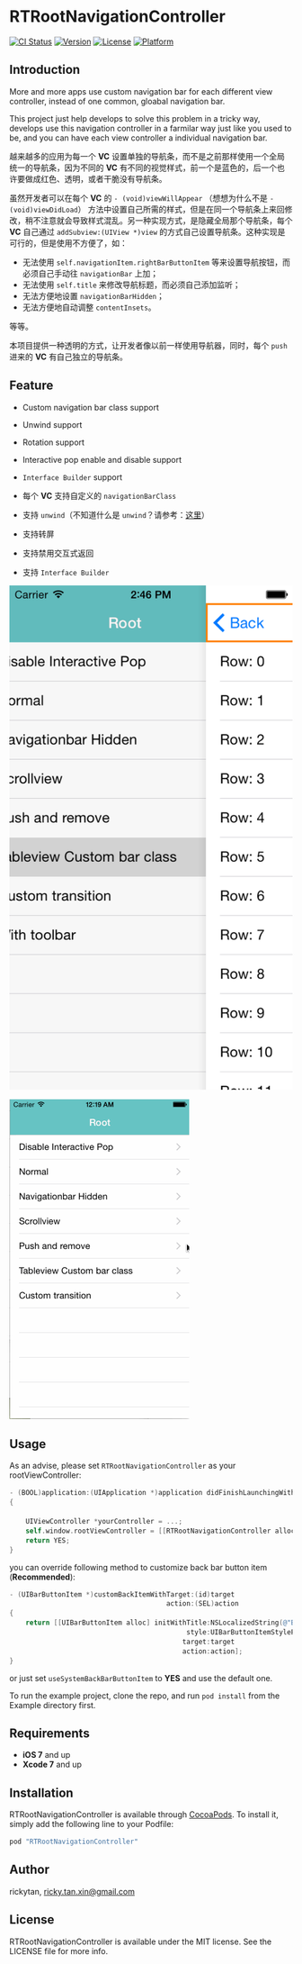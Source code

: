 # RTRootNavigationController

[![CI Status](http://img.shields.io/travis/rickytan/RTRootNavigationController.svg?style=flat)](https://travis-ci.org/rickytan/RTRootNavigationController)
[![Version](https://img.shields.io/cocoapods/v/RTRootNavigationController.svg?style=flat)](http://cocoapods.org/pods/RTRootNavigationController)
[![License](https://img.shields.io/cocoapods/l/RTRootNavigationController.svg?style=flat)](http://cocoapods.org/pods/RTRootNavigationController)
[![Platform](https://img.shields.io/cocoapods/p/RTRootNavigationController.svg?style=flat)](http://cocoapods.org/pods/RTRootNavigationController)

## Introduction
More and more apps use custom navigation bar for each different view controller, instead of one common, gloabal navigation bar.

This project just help develops to solve this problem in a tricky way, develops use this navigation controller in a farmilar way just like you used to be, and
you can have each view controller a individual navigation bar.

越来越多的应用为每一个 **VC** 设置单独的导航条，而不是之前那样使用一个全局统一的导航条，因为不同的 **VC** 有不同的视觉样式，前一个是蓝色的，后一个也许要做成红色、透明，或者干脆没有导航条。

虽然开发者可以在每个 **VC** 的 `- (void)viewWillAppear` （想想为什么不是 `- (void)viewDidLoad`） 方法中设置自己所需的样式，但是在同一个导航条上来回修改，稍不注意就会导致样式混乱。另一种实现方式，是隐藏全局那个导航条，每个 **VC** 自己通过 `addSubview:(UIView *)view` 的方式自己设置导航条。这种实现是可行的，但是使用不方便了，如：
- 无法使用 `self.navigationItem.rightBarButtonItem` 等来设置导航按钮，而必须自己手动往 `navigationBar` 上加；
- 无法使用 `self.title` 来修改导航标题，而必须自己添加监听；
- 无法方便地设置 `navigationBarHidden`；
- 无法方便地自动调整 `contentInsets`。

等等。

本项目提供一种透明的方式，让开发者像以前一样使用导航器，同时，每个 `push` 进来的 **VC** 有自己独立的导航条。

## Feature

* Custom navigation bar class support
* Unwind support
* Rotation support
* Interactive pop enable and disable support
* `Interface Builder` support

* 每个 **VC** 支持自定义的 `navigationBarClass`
* 支持 `unwind`（不知道什么是 `unwind`？请参考：[这里](https://developer.apple.com/library/ios/technotes/tn2298/_index.html)）
* 支持转屏
* 支持禁用交互式返回
* 支持 `Interface Builder`

![screenshot](./ScreenShot/1.png)

![scrreecap](./ScreenShot/2.gif)

## Usage

As an advise, please set `RTRootNavigationController` as your rootViewController:

```objective-c
- (BOOL)application:(UIApplication *)application didFinishLaunchingWithOptions:(NSDictionary *)launchOptions
{

    UIViewController *yourController = ...;
    self.window.rootViewController = [[RTRootNavigationController alloc] initWithRootViewController:yourController];
    return YES;
}
```

you can override following method to customize back bar button item (**Recommended**):
```objective-c
- (UIBarButtonItem *)customBackItemWithTarget:(id)target
                                       action:(SEL)action
{
    return [[UIBarButtonItem alloc] initWithTitle:NSLocalizedString(@"Back", nil)
                                            style:UIBarButtonItemStylePlain
                                           target:target
                                           action:action];
}
```

or just set `useSystemBackBarButtonItem` to **YES** and use the default one.

To run the example project, clone the repo, and run `pod install` from the Example directory first.

## Requirements

* **iOS 7** and up
* **Xcode 7** and up

## Installation

RTRootNavigationController is available through [CocoaPods](http://cocoapods.org). To install
it, simply add the following line to your Podfile:

```ruby
pod "RTRootNavigationController"
```

## Author

rickytan, ricky.tan.xin@gmail.com

## License

RTRootNavigationController is available under the MIT license. See the LICENSE file for more info.
